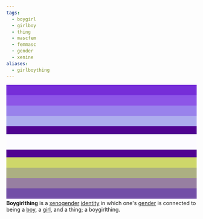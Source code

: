 ```yaml
---
tags:
  - boygirl
  - girlboy
  - thing
  - mascfem
  - femmasc
  - gender
  - xenine
aliases:
  - girlboything
---
```

![boygirlthing.jpeg](../../../images/boygirlthing.jpeg)  
**Boygirlthing** is a [xenogender](./xenogender.md) [identity](https://gender.fandom.com/wiki/Identity "Identity") in which one's [gender](https://gender.fandom.com/wiki/Gender "Gender") is connected to being a [boy](https://gender.fandom.com/wiki/Boy "Boy"), a [girl](https://gender.fandom.com/wiki/Girl "Girl"), and a thing; a boygirlthing.